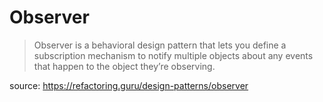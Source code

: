 # Observer
> Observer is a behavioral design pattern that lets you define a subscription mechanism to notify multiple objects about any events that happen to the object they’re observing.

source: https://refactoring.guru/design-patterns/observer